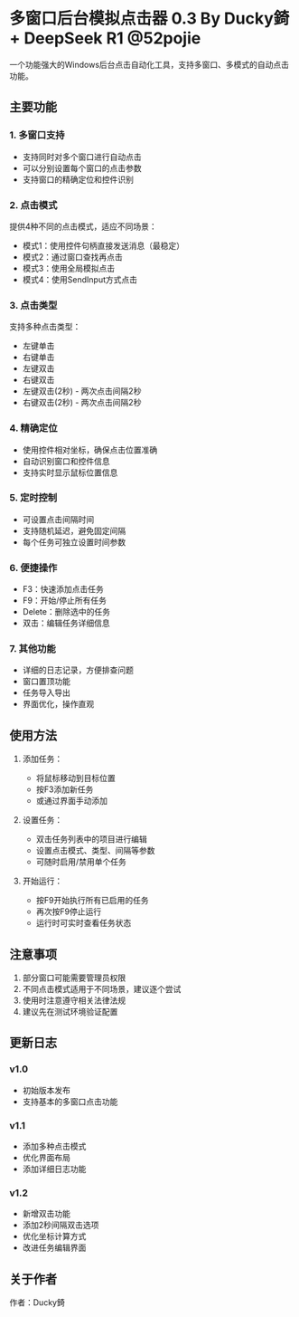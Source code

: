 # 多窗口后台模拟点击器 0.3 By Ducky錡 + DeepSeek R1 @52pojie

一个功能强大的Windows后台点击自动化工具，支持多窗口、多模式的自动点击功能。

## 主要功能

### 1. 多窗口支持
- 支持同时对多个窗口进行自动点击
- 可以分别设置每个窗口的点击参数
- 支持窗口的精确定位和控件识别

### 2. 点击模式
提供4种不同的点击模式，适应不同场景：
- 模式1：使用控件句柄直接发送消息（最稳定）
- 模式2：通过窗口查找再点击
- 模式3：使用全局模拟点击
- 模式4：使用SendInput方式点击

### 3. 点击类型
支持多种点击类型：
- 左键单击
- 右键单击
- 左键双击
- 右键双击
- 左键双击(2秒) - 两次点击间隔2秒
- 右键双击(2秒) - 两次点击间隔2秒

### 4. 精确定位
- 使用控件相对坐标，确保点击位置准确
- 自动识别窗口和控件信息
- 支持实时显示鼠标位置信息

### 5. 定时控制
- 可设置点击间隔时间
- 支持随机延迟，避免固定间隔
- 每个任务可独立设置时间参数

### 6. 便捷操作
- F3：快速添加点击任务
- F9：开始/停止所有任务
- Delete：删除选中的任务
- 双击：编辑任务详细信息

### 7. 其他功能
- 详细的日志记录，方便排查问题
- 窗口置顶功能
- 任务导入导出
- 界面优化，操作直观

## 使用方法

1. 添加任务：
   - 将鼠标移动到目标位置
   - 按F3添加新任务
   - 或通过界面手动添加

2. 设置任务：
   - 双击任务列表中的项目进行编辑
   - 设置点击模式、类型、间隔等参数
   - 可随时启用/禁用单个任务

3. 开始运行：
   - 按F9开始执行所有已启用的任务
   - 再次按F9停止运行
   - 运行时可实时查看任务状态

## 注意事项

1. 部分窗口可能需要管理员权限
2. 不同点击模式适用于不同场景，建议逐个尝试
3. 使用时注意遵守相关法律法规
4. 建议先在测试环境验证配置

## 更新日志

### v1.0
- 初始版本发布
- 支持基本的多窗口点击功能

### v1.1
- 添加多种点击模式
- 优化界面布局
- 添加详细日志功能

### v1.2
- 新增双击功能
- 添加2秒间隔双击选项
- 优化坐标计算方式
- 改进任务编辑界面

## 关于作者

作者：Ducky錡